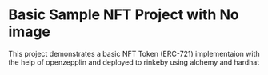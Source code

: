 # Basic Sample NFT Project with No image

This project demonstrates a basic NFT Token (ERC-721) implementaion with the help of openzepplin and deployed to rinkeby using alchemy and hardhat


